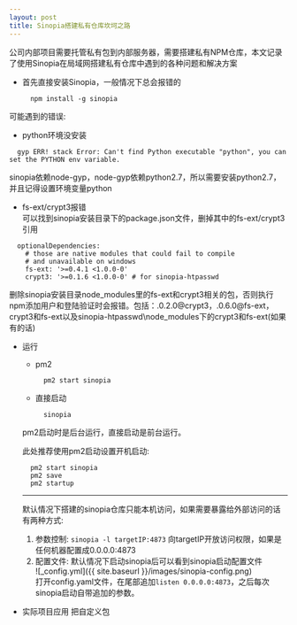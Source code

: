 ```yaml
---
layout: post
title: Sinopia搭建私有仓库坎坷之路
---
```


公司内部项目需要托管私有包到内部服务器，需要搭建私有NPM仓库，本文记录了使用Sinopia在局域网搭建私有仓库中遇到的各种问题和解决方案  

+ 首先直接安装Sinopia，一般情况下总会报错的  
  ```
    npm install -g sinopia
  ```
可能遇到的错误:  
  - python环境没安装  
  ```
    gyp ERR! stack Error: Can't find Python executable "python", you can set the PYTHON env variable.
  ```
  sinopia依赖node-gyp，node-gyp依赖python2.7，所以需要安装python2.7，并且记得设置环境变量python  
  - fs-ext/crypt3报错  
  可以找到sinopia安装目录下的package.json文件，删掉其中的fs-ext/crypt3引用  
  ```
    optionalDependencies:
      # those are native modules that could fail to compile
      # and unavailable on windows
      fs-ext: '>=0.4.1 <1.0.0-0'
      crypt3: '>=0.1.6 <1.0.0-0' # for sinopia-htpasswd
  ```
  删除sinopia安装目录node_modules里的fs-ext和crypt3相关的包，否则执行npm添加用户和登陆验证时会报错。包括：.0.2.0@crypt3，.0.6.0@fs-ext，crypt3和fs-ext以及sinopia-htpasswd\node_modules下的crypt3和fs-ext(如果有的话)  
+ 运行  
  - pm2  
    ```
      pm2 start sinopia
    ```
  - 直接启动    
    ```
      sinopia
    ```

  pm2启动时是后台运行，直接启动是前台运行。  
  
  此处推荐使用pm2启动设置开机启动:  
  ```
    pm2 start sinopia
    pm2 save
    pm2 startup
  ```
  ******************************************************************
  默认情况下搭建的sinopia仓库只能本机访问，如果需要暴露给外部访问的话有两种方式:  
  1. 参数控制: ```sinopia -l targetIP:4873```  向targetIP开放访问权限，如果是任何机器配置成0.0.0.0:4873  
  2. 配置文件: 
    默认情况下启动sinopia后可以看到sinopia启动配置文件  
    ![_config.yml]({{ site.baseurl }}/images/sinopia-config.png)  
    打开config.yaml文件，在尾部追加```listen 0.0.0.0:4873```，之后每次sinopia启动自带追加的参数。  
    
+ 实际项目应用
  把自定义包
